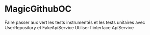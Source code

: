 # MagicGithubOC
Faire passer aux vert les tests instrumentés et les tests unitaires avec UserRepository et FakeApiService 
Utiliser l'interface ApiService
